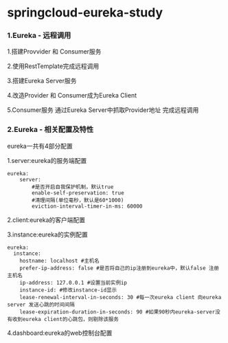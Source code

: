 # springcloud-eureka-study

### 1.Eureka - 远程调用

1.搭建Provvider 和 Consumer服务

2.使用RestTemplate完成远程调用

3.搭建Eureka Server服务

4.改造Provider 和 Consumer成为Eureka Client

5.Consumer服务 通过Eureka Server中抓取Provider地址 完成远程调用


### 2.Eureka - 相关配置及特性

eureka一共有4部分配置

1.server:eureka的服务端配置

    eureka:
        server:
            #是否开启自我保护机制，默认true
            enable-self-preservation: true
            #清理间隔(单位毫秒，默认是60*1000)
            eviction-interval-timer-in-ms: 60000

2.client:eureka的客户端配置

3.instance:eureka的实例配置

    eureka:
      instance:
        hostname: localhost #主机名
        prefer-ip-address: false #是否将自己的ip注册到eureka中，默认false 注册主机名
        ip-address: 127.0.0.1 #设置当前实例ip
        instance-id: #修改instance-id显示
        lease-renewal-interval-in-seconds: 30 #每一次eureka client 向eureka server 发送心跳的时间间隔
        lease-expiration-duration-in-seconds: 90 #如果90秒内eureka-server没有收到eureka client的心跳包，则剔除该服务

4.dashboard:eureka的web控制台配置


